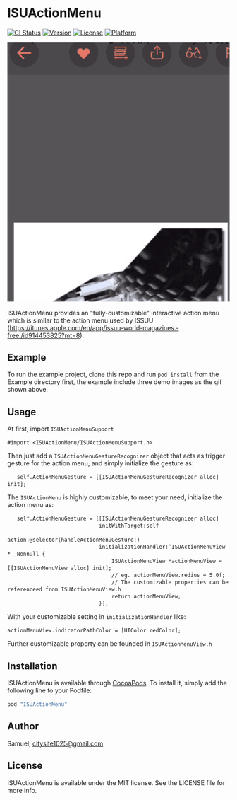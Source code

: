 # ISUActionMenu

[![CI Status](http://img.shields.io/travis/Samuel/ISUActionMenu.svg?style=flat)](https://travis-ci.org/Samuel/ISUActionMenu)
[![Version](https://img.shields.io/cocoapods/v/ISUActionMenu.svg?style=flat)](http://cocoapods.org/pods/ISUActionMenu)
[![License](https://img.shields.io/cocoapods/l/ISUActionMenu.svg?style=flat)](http://cocoapods.org/pods/ISUActionMenu)
[![Platform](https://img.shields.io/cocoapods/p/ISUActionMenu.svg?style=flat)](http://cocoapods.org/pods/ISUActionMenu)

<img src="Assets/demo.gif">

ISUActionMenu provides an "fully-customizable" interactive action menu which is similar to the action menu used by ISSUU (https://itunes.apple.com/en/app/issuu-world-magazines.-free./id914453825?mt=8).

## Example

To run the example project, clone this repo and run `pod install` from the Example directory first, the example include three demo images as the gif shown above.

## Usage

At first, import `ISUActionMenuSupport`
```
#import <ISUActionMenu/ISUActionMenuSupport.h>
```
Then just add a `ISUActionMenuGestureRecognizer` object that acts as trigger gesture for the action menu, and simply initialize the gesture as:
```
   self.ActionMenuGesture = [[ISUActionMenuGestureRecognizer alloc] init];
```
The `ISUActionMenu` is highly customizable, to meet your need, initialize the action menu as:
```objC
   self.ActionMenuGesture = [[ISUActionMenuGestureRecognizer alloc]
                             initWithTarget:self
                             action:@selector(handleActionMenuGesture:)
                             initializationHandler:^ISUActionMenuView * _Nonnull {
                                 ISUActionMenuView *actionMenuView = [[ISUActionMenuView alloc] init];
                                 // eg. actionMenuView.redius = 5.0f;
                                 // The customizable properties can be referenceed from ISUActionMenuView.h
                                 return actionMenuView;
                             }];
```
With your customizable setting in `initializationHandler` like:
```
actionMenuView.indicatorPathColor = [UIColor redColor];
```
Further customizable property can be founded in `ISUActionMenuView.h`

## Installation

ISUActionMenu is available through [CocoaPods](http://cocoapods.org). To install
it, simply add the following line to your Podfile:

```ruby
pod "ISUActionMenu"
```

## Author

Samuel, citysite1025@gmail.com

## License

ISUActionMenu is available under the MIT license. See the LICENSE file for more info.
